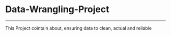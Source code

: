 # Data-Wrangling-Project
------------------------
This Project cointain about, ensuring data to clean, actual and reliable
